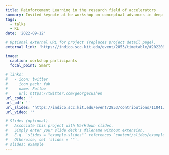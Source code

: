 ```yaml
---
title: Reinforcement Learning in the research field of accelerators
summary: Invited keynote at he workshop on conceptual advances in deep learning
tags:
  - talks
  - RL
date: '2022-09-12'

# Optional external URL for project (replaces project detail page).
external_link: 'https://indico.scc.kit.edu/event/2853/timetable/#20220912.detailed'

image:
  caption: workshop participants
  focal_point: Smart

# links:
#   - icon: twitter
#     icon_pack: fab
#     name: Follow
#     url: https://twitter.com/georgecushen
url_code: ''
url_pdf: ''
url_slides: 'https://indico.scc.kit.edu/event/2853/contributions/11041/attachments/5381/8282/reinforcement-learning.pdf'
url_video: ''

# Slides (optional).
#   Associate this project with Markdown slides.
#   Simply enter your slide deck's filename without extension.
#   E.g. `slides = "example-slides"` references `content/slides/example-slides.md`.
#   Otherwise, set `slides = ""`.
# slides: example
---
```




